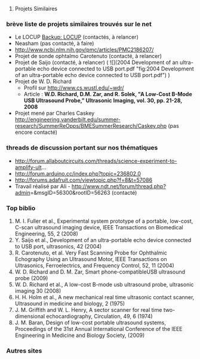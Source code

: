 1.  Projets Similaires

### brève liste de projets similaires trouvés sur le net

-   Le LOCUP [Backup: LOCUP](Backup:_LOCUP "wikilink") (contactés,
    à relancer)
-   Neasham (pas contacté, à faire)
-   <http://www.ncbi.nlm.nih.gov/pmc/articles/PMC2186207/>
-   Projet de sonde ophtalmo Carotenuto (contacté, à relancer)
-   Projet de Saijo (contacté, à relancer) (
    ![](2004 Development of an ultra-portable echo device connected to USB port.pdf "fig:2004 Development of an ultra-portable echo device connected to USB port.pdf") )
-   Projet de W. D. Richard
    -   Profil sur <http://www.cs.wustl.edu/~wdr/>
    -   Article : **W.D. Richard, D.M. Zar, and R. Solek, "A Low-Cost
        B-Mode USB Ultrasound Probe," Ultrasonic Imaging, vol. 30, pp.
        21-28, 2008**
-   Projet mené par Charles Caskey
    <http://engineering.vanderbilt.edu/summer-research/SummerReOpps/BMESummerResearch/Caskey.php>
    (pas encore contacté)

### threads de discussion portant sur nos thématiques

-   <http://forum.allaboutcircuits.com/threads/science-experiment-to-amplify-ult>…
-   <http://forum.arduino.cc/index.php?topic=236802.0>
-   <http://forums.adafruit.com/viewtopic.php?f=8&t=57086>
-   Travail réalisé par Ali -
    <http://www.ndt.net/forum/thread.php?admin>=&msgID=56300&rootID=56263 (contacté)

### Top biblio

1.  M. I. Fuller et al., Experimental system prototype of a portable,
    low-cost, C-scan ultrasound imaging device, IEEE Transactions on
    Biomedical Engineering, 55, 2 (2008)
2.  Y. Saijo et al., Development of an ultra-portable echo device
    connected to USB port, ultrasonics, 42 (2004)
3.  R. Carotenuto, et al. Very Fast Scanning Probe for Ophthalmic
    Echography Using an Ultrasound Motor, IEEE Transactions on
    Ultrasonics, Ferroelectrics, and Frequency Control, 52, 11 (2004)
4.  W. D. Richard and D. M. Zar, Smart phone-compatibleUSB ultrasound
    probe (2009)
5.  W. D. Richard et al., A low-cost B-mode usb ultrasound probe,
    ultrasonic imaging 30 (2008)
6.  H. H. Holm et al., A new mechanical real time ultrasonic contact
    scanner, Ultrasound in medicine and biology, 2 (1975)
7.  J. M. Griffith and W. L. Henry, A sector scanner for real time
    two-dimensional echocardiography, Circulation, 49, 6 (1974)
8.  J. M. Baran, Design of low-cost portable ultrasound systems,
    Proceedings of the 31st Annual International Conference of the IEEE
    Engineering in Medicine and Biology Society, (2009)

### Autres sites
